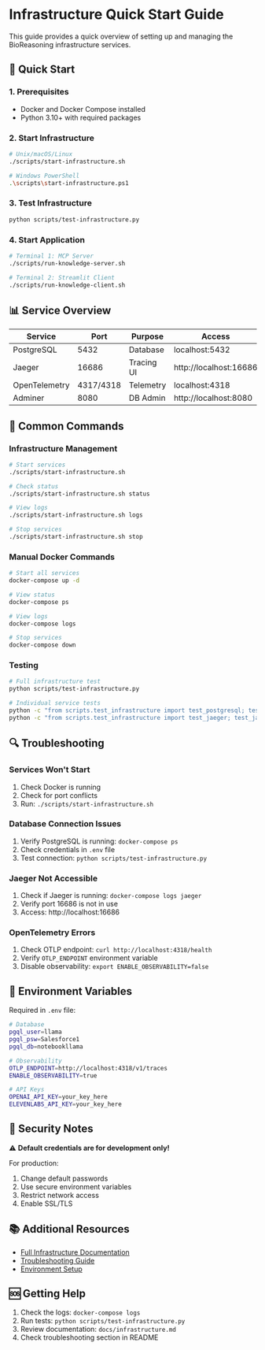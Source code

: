 # Infrastructure Quick Start Guide

This guide provides a quick overview of setting up and managing the BioReasoning infrastructure services.

## 🚀 Quick Start

### 1. Prerequisites
- Docker and Docker Compose installed
- Python 3.10+ with required packages

### 2. Start Infrastructure
```bash
# Unix/macOS/Linux
./scripts/start-infrastructure.sh

# Windows PowerShell
.\scripts\start-infrastructure.ps1
```

### 3. Test Infrastructure
```bash
python scripts/test-infrastructure.py
```

### 4. Start Application
```bash
# Terminal 1: MCP Server
./scripts/run-knowledge-server.sh

# Terminal 2: Streamlit Client
./scripts/run-knowledge-client.sh
```

## 📊 Service Overview

| Service | Port | Purpose | Access |
|---------|------|---------|--------|
| PostgreSQL | 5432 | Database | localhost:5432 |
| Jaeger | 16686 | Tracing UI | http://localhost:16686 |
| OpenTelemetry | 4317/4318 | Telemetry | localhost:4318 |
| Adminer | 8080 | DB Admin | http://localhost:8080 |

## 🔧 Common Commands

### Infrastructure Management
```bash
# Start services
./scripts/start-infrastructure.sh

# Check status
./scripts/start-infrastructure.sh status

# View logs
./scripts/start-infrastructure.sh logs

# Stop services
./scripts/start-infrastructure.sh stop
```

### Manual Docker Commands
```bash
# Start all services
docker-compose up -d

# View status
docker-compose ps

# View logs
docker-compose logs

# Stop services
docker-compose down
```

### Testing
```bash
# Full infrastructure test
python scripts/test-infrastructure.py

# Individual service tests
python -c "from scripts.test_infrastructure import test_postgresql; test_postgresql()"
python -c "from scripts.test_infrastructure import test_jaeger; test_jaeger()"
```

## 🔍 Troubleshooting

### Services Won't Start
1. Check Docker is running
2. Check for port conflicts
3. Run: `./scripts/start-infrastructure.sh`

### Database Connection Issues
1. Verify PostgreSQL is running: `docker-compose ps`
2. Check credentials in `.env` file
3. Test connection: `python scripts/test-infrastructure.py`

### Jaeger Not Accessible
1. Check if Jaeger is running: `docker-compose logs jaeger`
2. Verify port 16686 is not in use
3. Access: http://localhost:16686

### OpenTelemetry Errors
1. Check OTLP endpoint: `curl http://localhost:4318/health`
2. Verify `OTLP_ENDPOINT` environment variable
3. Disable observability: `export ENABLE_OBSERVABILITY=false`

## 📝 Environment Variables

Required in `.env` file:
```bash
# Database
pgql_user=llama
pgql_psw=Salesforce1
pgql_db=notebookllama

# Observability
OTLP_ENDPOINT=http://localhost:4318/v1/traces
ENABLE_OBSERVABILITY=true

# API Keys
OPENAI_API_KEY=your_key_here
ELEVENLABS_API_KEY=your_key_here
```

## 🔐 Security Notes

⚠️ **Default credentials are for development only!**

For production:
1. Change default passwords
2. Use secure environment variables
3. Restrict network access
4. Enable SSL/TLS

## 📚 Additional Resources

- [Full Infrastructure Documentation](infrastructure.md)
- [Troubleshooting Guide](../README.md#troubleshooting)
- [Environment Setup](../README.md#installation)

## 🆘 Getting Help

1. Check the logs: `docker-compose logs`
2. Run tests: `python scripts/test-infrastructure.py`
3. Review documentation: `docs/infrastructure.md`
4. Check troubleshooting section in README 